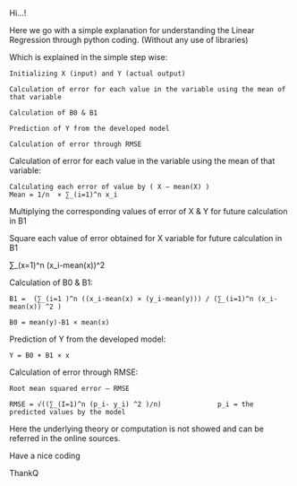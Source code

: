 Hi…!

Here we go with a simple explanation for understanding the Linear Regression through python coding. (Without any use of libraries)

Which is explained in the simple step wise:

	Initializing X (input) and Y (actual output)
	
	Calculation of error for each value in the variable using the mean of that variable
	
	Calculation of B0 & B1
	
	Prediction of Y from the developed model
	
	Calculation of error through RMSE

Calculation of error for each value in the variable using the mean of that variable:

	Calculating each error of value by ( X – mean(X) ) 
	Mean = 1/n  × ∑_(i=1)^n x_i 
	
Multiplying the corresponding values of error of X & Y for future calculation in B1

Square each value of error obtained for X variable for future calculation in B1

∑_(x=1)^n (x_i-mean(x))^2 

Calculation of B0 & B1:

	B1 =  (∑_(i=1 )^n ((x_i-mean(x) × (y_i-mean(y))) / (∑_(i=1)^n (x_i-mean(x)) ^2 )
	
 	B0 = mean(y)-B1 × mean(x)

Prediction of Y from the developed model:

	Y = B0 + B1 × x

Calculation of error through RMSE:

	Root mean squared error – RMSE
	
	RMSE = √((∑_(I=1)^n (p_i- y_i) ^2 )/n)  			p_i = the predicted values by the model
	
Here the underlying theory or computation is not showed and can be referred in the online sources.

Have a nice coding

ThankQ

